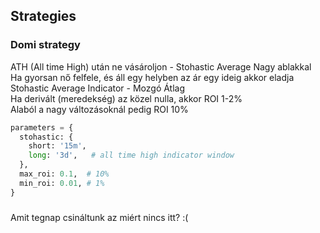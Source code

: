 ## Strategies

### Domi strategy
ATH (All time High) után ne vásároljon - Stohastic Average Nagy ablakkal  
Ha gyorsan nő felfele, és áll egy helyben az ár egy ideig akkor eladja  
Stohastic Average Indicator - Mozgó Átlag  
Ha derivált (meredekség) az közel nulla, akkor ROI 1-2%  
Alaból a nagy változásoknál pedig ROI 10%  

```python
parameters = {
  stohastic: {
    short: '15m',
    long: '3d',   # all time high indicator window
  },
  max_roi: 0.1,  # 10% 
  min_roi: 0.01, # 1% 
}
```


###
Amit tegnap csináltunk az miért nincs itt? :(
